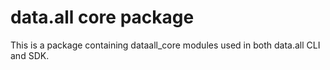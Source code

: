 # data.all core package

This is a package containing dataall_core modules used in both data.all CLI and SDK.